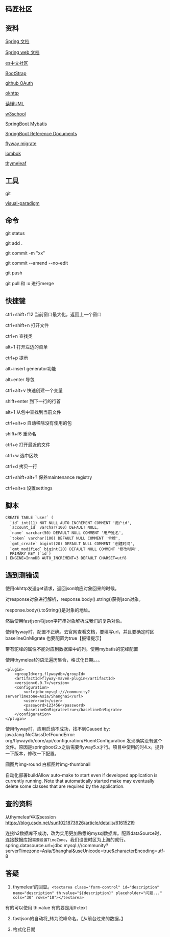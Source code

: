 ## 码匠社区

## 资料

[Spring 文档](https://spring.io/guides)

[Spring web 文档](https://spring.io/guides/gs/serving-web-content/)

[es中文社区](https://elasticsearch.cn/)

[BootStrap](https://v3.bootcss.com/components/#navbar)

[github OAuth](https://developer.github.com/apps/)

[okhttp](https://square.github.io/okhttp/)

[读懂UML](https://blog.csdn.net/bntX2jSQfEHy7/article/details/90088866)

[w3school](https://www.w3school.com.cn/sql/index.asp)

[SpringBoot Mybatis](http://mybatis.org/spring-boot-starter/mybatis-spring-boot-autoconfigure/)

[SpringBoot Reference Documents](https://docs.spring.io/spring-boot/docs/2.2.0.RELEASE/reference/html/index.html)

[flyway migrate](https://flywaydb.org/documentation/maven/migrate)

[lombok](https://projectlombok.org/)

[thymeleaf](https://www.thymeleaf.org/doc/tutorials/2.1/usingthymeleaf.html)


## 工具

git

[visual-paradigm](https://www.visual-paradigm.com/cn/)


## 命令

git status

git add .

git commit -m "xx"

git commit --amend --no-edit

git push

git pull 和  :x 进行merge



## 快捷键
ctrl+shift+f12 当前窗口最大化，返回上一个窗口

ctrl+shift+n 打开文件

ctrl+n 查找类

alt+1 打开左边的菜单

ctrl+p 提示

alt+insert generator功能

alt+enter 导包

ctrl+alt+v 快速创建一个变量

shift+enter 到下一行的行首

alt+1 从包中查找到当前文件

ctrl+alt+o 自动移除没有使用的包

shift+f6 重命名

ctrl+e 打开最近的文件

ctrl+w 选中区块

ctrl+d 拷贝一行

ctrl+shift+alt+? 保养maintenance registry

ctrl+alt+s 设置settings  




## 脚本

```
CREATE TABLE `user` (
  `id` int(11) NOT NULL AUTO_INCREMENT COMMENT '用户id',
  `account_id` varchar(100) DEFAULT NULL,
  `name` varchar(50) DEFAULT NULL COMMENT '用户姓名',
  `token` varchar(100) DEFAULT NULL COMMENT '令牌',
  `gmt_create` bigint(20) DEFAULT NULL COMMENT '创建时间',
  `gmt_modified` bigint(20) DEFAULT NULL COMMENT '修改时间',
  PRIMARY KEY (`id`)
) ENGINE=InnoDB AUTO_INCREMENT=3 DEFAULT CHARSET=utf8

```





## 遇到测错误
使用okhttp发送get请求，返回json响应对象回来的时候。

对response对象进行解析，response.body().string()获得json对象。

response.body().toString()是对象的地址。

然后使用fastjson将json字符串对象解析成我们的复杂对象。

使用flyway时，配置不正确。去官网查看文档，要填写url，并且要确定时区
baselineOnMigrate 也要配置为true【报错提示】

带有驼峰的属性不能对应到数据库中的列。使用mybatis的驼峰配置

使用thymeleaf的语法遍历集合，格式化日期。。。



```pom
<plugin>
    <groupId>org.flywaydb</groupId>
    <artifactId>flyway-maven-plugin</artifactId>
    <version>6.0.7</version>
    <configuration>
        <url>jdbc:mysql:///community?serverTimezone=Asia/Shanghai</url>
        <user>root</user>
        <password>123456</password>
        <baselineOnMigrate>true</baselineOnMigrate>
    </configuration>
</plugin>
```

使用flyway时，应用启动不成功，找不到Caused by: java.lang.NoClassDefFoundError: org/flywaydb/core/api/configuration/FluentConfiguration
发现确实没有这个文件。原因是springboot2.x之后需要flyway5.x才行。项目中使用的时4.x。提升一下版本，修改一下配置。


圆图片img-round   白框图片img-thumbnail

自动化部署buildAllow auto-make to start even if developed application is currently running. Note that automatically started make may eventually delete some classes that are required by the application.




## 查的资料

从thymeleaf中取session https://blog.csdn.net/sun1021873926/article/details/61615219

连接h2数据库不成功，改为实用更加熟悉的mysql数据库。配置dataSource时，连接数据库报`需要设置TimeZone`，我们设置时区为上海的就行。
spring.datasource.url=jdbc:mysql:///community?serverTimezone=Asia/Shanghai&useUnicode=true&characterEncoding=utf-8


## 答疑

1. thymeleaf的回显。```<textarea class="form-control" id="description" name="description" th:value="${description}" placeholder="问题..." cols="30" rows="10"></textarea>```

有的可以使用 th:value 有的要是用th:text

2. fastjson的自动将_转为驼峰命名。【从前台过来的数据，】

3. 格式化日期









